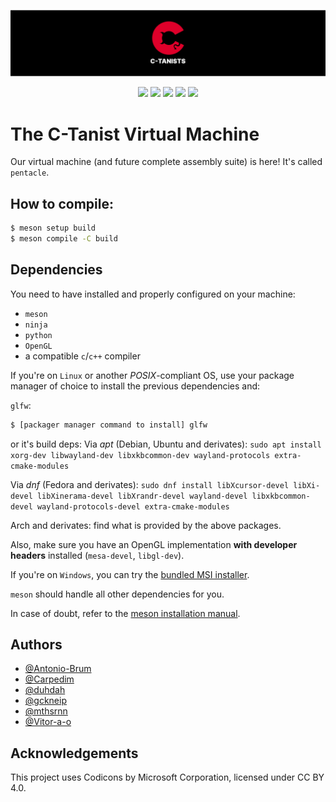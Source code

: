 <p align="center">
  <img src="https://raw.githubusercontent.com/C-Tanist-project/C-TANIST_MACHINE/refs/heads/main/assets/pentacle.svg">
  <p align="center">
      <img src="https://img.shields.io/github/license/C-Tanist-project/C-TANIST_MACHINE?style=for-the-badge&color=%23DE002B">
      <img src="https://img.shields.io/github/contributors/C-Tanist-project/C-TANIST_MACHINE?style=for-the-badge&color=%23DE002B">
      <img src="https://img.shields.io/badge/Programa%C3%A7%C3%A3o%20de%20Sistemas-000000?style=for-the-badge&color=%23DE002B">    
      <img src="https://img.shields.io/github/languages/top/C-Tanist-project/C-TANIST_MACHINE?style=for-the-badge&color=%23DE002B">
      <img src="https://img.shields.io/github/commit-activity/t/C-Tanist-project/C-TANIST_MACHINE?style=for-the-badge&color=%23DE002B">
  </p>

</p>

# The C-Tanist Virtual Machine
Our virtual machine (and future complete assembly suite) is here! It's called `pentacle`.

## How to compile:

```bash
$ meson setup build
$ meson compile -C build
```

## Dependencies
You need to have installed and properly configured on your machine:

- `meson`
- `ninja`
- `python`
- `OpenGL`
- a compatible `c`/`c++` compiler

If you're on `Linux` or another *POSIX*-compliant OS, use your package manager of choice to install the previous dependencies and:

`glfw`:

```sh
$ [packager manager command to install] glfw
```

or it's build deps:
Via *apt* (Debian, Ubuntu and derivates): `sudo apt install xorg-dev libwayland-dev libxkbcommon-dev wayland-protocols extra-cmake-modules`

Via *dnf* (Fedora and derivates): `sudo dnf install libXcursor-devel libXi-devel libXinerama-devel libXrandr-devel wayland-devel libxkbcommon-devel wayland-protocols-devel extra-cmake-modules`

Arch and derivates: find what is provided by the above packages.

Also, make sure you have an OpenGL implementation **with developer headers** installed (`mesa-devel`, `libgl-dev`).


If you're on `Windows`, you can try the [bundled MSI installer](https://github.com/mesonbuild/meson/releases/download/1.8.1/meson-1.8.1-64.msi).

`meson` should handle all other dependencies for you. 

In case of doubt, refer to the [meson installation manual](https://mesonbuild.com/Getting-meson.html).

## Authors
- [@Antonio-Brum](https://github.com/Antonio-Brum)
- [@Carpedim](https://github.com/Carpedim)
- [@duhdah](https://github.com/duhdah)
- [@gckneip](https://github.com/gckneip)
- [@mthsrnn](https://www.github.com/mthsrnn)
- [@Vitor-a-o](https://github.com/Vitor-a-o)

## Acknowledgements
This project uses Codicons by Microsoft Corporation, licensed under CC BY 4.0.
